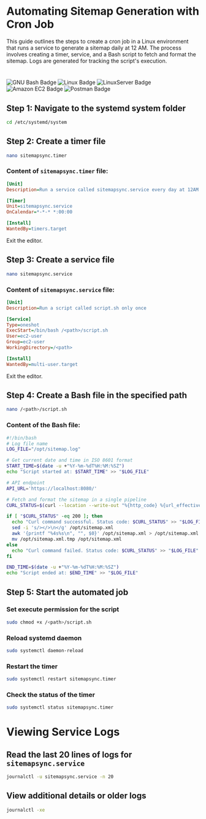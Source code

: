 # Automating Sitemap Generation with Cron Job

This guide outlines the steps to create a cron job in a Linux environment that runs a service to generate a sitemap daily at 12 AM. The process involves creating a timer, service, and a Bash script to fetch and format the sitemap. Logs are generated for tracking the script's execution.
#
![GNU Bash Badge](https://img.shields.io/badge/GNU%20Bash-4EAA25?logo=gnubash&logoColor=fff&style=for-the-badge)
![Linux Badge](https://img.shields.io/badge/Linux-FCC624?logo=linux&logoColor=000&style=for-the-badge)
![LinuxServer Badge](https://img.shields.io/badge/LinuxServer-DA3B8A?logo=linuxserver&logoColor=fff&style=for-the-badge)
![Amazon EC2 Badge](https://img.shields.io/badge/Amazon%20EC2-F90?logo=amazonec2&logoColor=fff&style=for-the-badge)
![Postman Badge](https://img.shields.io/badge/Postman-FF6C37?logo=postman&logoColor=fff&style=for-the-badge)

## Step 1: Navigate to the systemd system folder
```bash
cd /etc/systemd/system
```

## Step 2: Create a timer file
```bash
nano sitemapsync.timer
```

### Content of `sitemapsync.timer` file:
```ini
[Unit]
Description=Run a service called sitemapsync.service every day at 12AM

[Timer]
Unit=sitemapsync.service
OnCalendar=*-*-* *:00:00

[Install]
WantedBy=timers.target
```
Exit the editor.

## Step 3: Create a service file
```bash
nano sitemapsync.service
```

### Content of `sitemapsync.service` file:
```ini
[Unit]
Description=Run a script called script.sh only once

[Service]
Type=oneshot
ExecStart=/bin/bash /<path>/script.sh
User=ec2-user
Group=ec2-user
WorkingDirectory=/<path>

[Install]
WantedBy=multi-user.target
```
Exit the editor.

## Step 4: Create a Bash file in the specified path
```bash
nano /<path>/script.sh
```

### Content of the Bash file:
```bash
#!/bin/bash
# Log file name
LOG_FILE="/opt/sitemap.log"

# Get current date and time in ISO 8601 format
START_TIME=$(date -u +"%Y-%m-%dT%H:%M:%SZ")
echo "Script started at: $START_TIME" >> "$LOG_FILE"

# API endpoint
API_URL='https://localhost:8080/'

# Fetch and format the sitemap in a single pipeline
CURL_STATUS=$(curl --location --write-out "%{http_code} %{url_effective}\\n" --output /opt/sitemap.xml "$API_URL" | awk '{print $1}')

if [ "$CURL_STATUS" -eq 200 ]; then
  echo "Curl command successful. Status code: $CURL_STATUS" >> "$LOG_FILE"
  sed -i 's/></>\n</g' /opt/sitemap.xml
  awk '{printf "%4s%s\n", "", $0}' /opt/sitemap.xml > /opt/sitemap.xml.tmp
  mv /opt/sitemap.xml.tmp /opt/sitemap.xml
else
  echo "Curl command failed. Status code: $CURL_STATUS" >> "$LOG_FILE"
fi

END_TIME=$(date -u +"%Y-%m-%dT%H:%M:%SZ")
echo "Script ended at: $END_TIME" >> "$LOG_FILE"
```

## Step 5: Start the automated job

### Set execute permission for the script
```bash
sudo chmod +x /<path>/script.sh
```

### Reload systemd daemon
```bash
sudo systemctl daemon-reload
```

### Restart the timer
```bash
sudo systemctl restart sitemapsync.timer
```

### Check the status of the timer
```bash
sudo systemctl status sitemapsync.timer
```

# Viewing Service Logs

## Read the last 20 lines of logs for `sitemapsync.service`
```bash
journalctl -u sitemapsync.service -n 20
```

## View additional details or older logs
```bash
journalctl -xe
```
